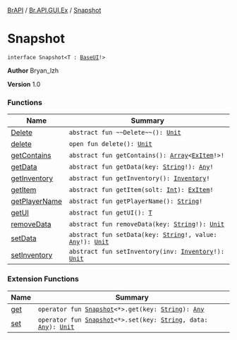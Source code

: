 [BrAPI](../../index.md) / [Br.API.GUI.Ex](../index.md) / [Snapshot](./index.md)

# Snapshot

`interface Snapshot<T : `[`BaseUI`](../-base-u-i/index.md)`!>`

**Author**
Bryan_lzh

**Version**
1.0

### Functions

| Name | Summary |
|---|---|
| [Delete](-delete.md) | `abstract fun ~~Delete~~(): `[`Unit`](https://kotlinlang.org/api/latest/jvm/stdlib/kotlin/-unit/index.html) |
| [delete](delete.md) | `open fun delete(): `[`Unit`](https://kotlinlang.org/api/latest/jvm/stdlib/kotlin/-unit/index.html) |
| [getContains](get-contains.md) | `abstract fun getContains(): `[`Array`](https://kotlinlang.org/api/latest/jvm/stdlib/kotlin/-array/index.html)`<`[`ExItem`](../-ex-item/index.md)`!>!` |
| [getData](get-data.md) | `abstract fun getData(key: `[`String`](https://kotlinlang.org/api/latest/jvm/stdlib/kotlin/-string/index.html)`!): `[`Any`](https://kotlinlang.org/api/latest/jvm/stdlib/kotlin/-any/index.html)`!` |
| [getInventory](get-inventory.md) | `abstract fun getInventory(): `[`Inventory`](https://hub.spigotmc.org/javadocs/spigot/org/bukkit/inventory/Inventory.html)`!` |
| [getItem](get-item.md) | `abstract fun getItem(solt: `[`Int`](https://kotlinlang.org/api/latest/jvm/stdlib/kotlin/-int/index.html)`): `[`ExItem`](../-ex-item/index.md)`!` |
| [getPlayerName](get-player-name.md) | `abstract fun getPlayerName(): `[`String`](https://kotlinlang.org/api/latest/jvm/stdlib/kotlin/-string/index.html)`!` |
| [getUI](get-u-i.md) | `abstract fun getUI(): `[`T`](index.md#T) |
| [removeData](remove-data.md) | `abstract fun removeData(key: `[`String`](https://kotlinlang.org/api/latest/jvm/stdlib/kotlin/-string/index.html)`!): `[`Unit`](https://kotlinlang.org/api/latest/jvm/stdlib/kotlin/-unit/index.html) |
| [setData](set-data.md) | `abstract fun setData(key: `[`String`](https://kotlinlang.org/api/latest/jvm/stdlib/kotlin/-string/index.html)`!, value: `[`Any`](https://kotlinlang.org/api/latest/jvm/stdlib/kotlin/-any/index.html)`!): `[`Unit`](https://kotlinlang.org/api/latest/jvm/stdlib/kotlin/-unit/index.html) |
| [setInventory](set-inventory.md) | `abstract fun setInventory(inv: `[`Inventory`](https://hub.spigotmc.org/javadocs/spigot/org/bukkit/inventory/Inventory.html)`!): `[`Unit`](https://kotlinlang.org/api/latest/jvm/stdlib/kotlin/-unit/index.html) |

### Extension Functions

| Name | Summary |
|---|---|
| [get](../../-br.-a-p-i.-g-u-i.-ex.kt/-br.-a-p-i.-g-u-i.-ex.-snapshot/get.md) | `operator fun `[`Snapshot`](./index.md)`<*>.get(key: `[`String`](https://kotlinlang.org/api/latest/jvm/stdlib/kotlin/-string/index.html)`): `[`Any`](https://kotlinlang.org/api/latest/jvm/stdlib/kotlin/-any/index.html) |
| [set](../../-br.-a-p-i.-g-u-i.-ex.kt/-br.-a-p-i.-g-u-i.-ex.-snapshot/set.md) | `operator fun `[`Snapshot`](./index.md)`<*>.set(key: `[`String`](https://kotlinlang.org/api/latest/jvm/stdlib/kotlin/-string/index.html)`, data: `[`Any`](https://kotlinlang.org/api/latest/jvm/stdlib/kotlin/-any/index.html)`): `[`Unit`](https://kotlinlang.org/api/latest/jvm/stdlib/kotlin/-unit/index.html) |
